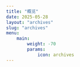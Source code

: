 ```yaml
---
title: "概览"
date: 2025-05-28
layout: "archives"
slug: "archives"
menu:
    main:
        weight: -70
        params: 
            icon: archives
---
```

